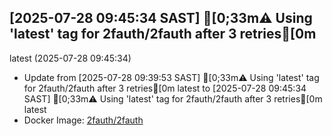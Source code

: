## [2025-07-28 09:45:34 SAST] [0;33m⚠️ Using 'latest' tag for 2fauth/2fauth after 3 retries[0m
latest (2025-07-28 09:45:34)
- Update from [2025-07-28 09:39:53 SAST] [0;33m⚠️ Using 'latest' tag for 2fauth/2fauth after 3 retries[0m
latest to [2025-07-28 09:45:34 SAST] [0;33m⚠️ Using 'latest' tag for 2fauth/2fauth after 3 retries[0m
latest
- Docker Image: [2fauth/2fauth](https://hub.docker.com/_/2fauth)

